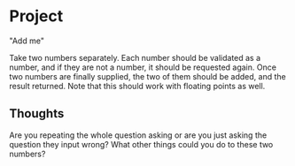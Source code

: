Project
=======

"Add me"

Take two numbers separately.  Each number should be validated as a number, and if they are not a number, it should be requested again.  Once two numbers are finally supplied, the two of them should be added, and the result returned.  Note that this should work with floating points as well.


Thoughts
--------

Are you repeating the whole question asking or are you just asking the question they input wrong?
What other things could you do to these two numbers?
